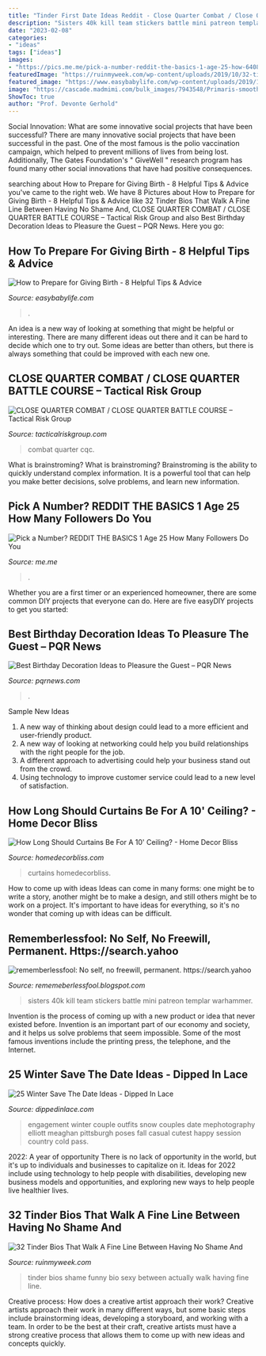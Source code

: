 ```yaml
---
title: "Tinder First Date Ideas Reddit - Close Quarter Combat / Close Quarter Battle Course – Tactical Risk Group"
description: "Sisters 40k kill team stickers battle mini patreon templar warhammer"
date: "2023-02-08"
categories:
- "ideas"
tags: ["ideas"]
images:
- "https://pics.me.me/pick-a-number-reddit-the-basics-1-age-25-how-64089759.png"
featuredImage: "https://ruinmyweek.com/wp-content/uploads/2019/10/32-tinder-24.jpg"
featured_image: "https://www.easybabylife.com/wp-content/uploads/2019/10/prepare-for-giving-birth-735-682x1024.jpg"
image: "https://cascade.madmimi.com/bulk_images/7943548/Primaris-smooth-patreon20191104-31990-1vzzqm7.jpg?1572872561"
ShowToc: true
author: "Prof. Devonte Gerhold"
---
```



Social Innovation: What are some innovative social projects that have been successful?
There are many innovative social projects that have been successful in the past. One of the most famous is the polio vaccination campaign, which helped to prevent millions of lives from being lost. Additionally, The Gates Foundation's " GiveWell " research program has found many other social innovations that have had positive consequences.

	

		
searching about How to Prepare for Giving Birth - 8 Helpful Tips &amp; Advice you've came to the right web. We have 8 Pictures about How to Prepare for Giving Birth - 8 Helpful Tips &amp; Advice like 32 Tinder Bios That Walk A Fine Line Between Having No Shame And, CLOSE QUARTER COMBAT / CLOSE QUARTER BATTLE COURSE – Tactical Risk Group and also Best Birthday Decoration Ideas to Pleasure the Guest – PQR News. Here you go:
		
    
## How To Prepare For Giving Birth - 8 Helpful Tips &amp; Advice

<img loading=lazy src="https://www.easybabylife.com/wp-content/uploads/2019/10/prepare-for-giving-birth-735-682x1024.jpg" onerror="this.onerror=null;this.src='https://tse1.mm.bing.net/th?id=OIP.hqQswhpSIiw-Yr7mSK7gIwHaLH&amp;pid=15.1';" alt="How to Prepare for Giving Birth - 8 Helpful Tips &amp; Advice">

_Source: easybabylife.com_

>. 

	

An idea is a new way of looking at something that might be helpful or interesting. There are many different ideas out there and it can be hard to decide which one to try out. Some ideas are better than others, but there is always something that could be improved with each new one.

    
## CLOSE QUARTER COMBAT / CLOSE QUARTER BATTLE COURSE – Tactical Risk Group

<img loading=lazy src="https://tacticalriskgroup.com/wp-content/uploads/2020/03/CQC-1024x626.jpg" onerror="this.onerror=null;this.src='https://tse1.mm.bing.net/th?id=OIP.AfVi0436cwI37fkEYBKxuwHaEh&amp;pid=15.1';" alt="CLOSE QUARTER COMBAT / CLOSE QUARTER BATTLE COURSE – Tactical Risk Group">

_Source: tacticalriskgroup.com_

>combat quarter cqc. 

	

What is brainstroming?
What is brainstroming? Brainstroming is the ability to quickly understand complex information. It is a powerful tool that can help you make better decisions, solve problems, and learn new information.

    
## Pick A Number? REDDIT THE BASICS 1 Age 25 How Many Followers Do You

<img loading=lazy src="https://pics.me.me/pick-a-number-reddit-the-basics-1-age-25-how-64089759.png" onerror="this.onerror=null;this.src='https://tse1.mm.bing.net/th?id=OIP.sgiRJwktPcQkKAbKXoNG0AHaOH&amp;pid=15.1';" alt="Pick a Number? REDDIT THE BASICS 1 Age 25 How Many Followers Do You">

_Source: me.me_

>. 

	

Whether you are a first timer or an experienced homeowner, there are some common DIY projects that everyone can do. Here are five easyDIY projects to get you started:

    
## Best Birthday Decoration Ideas To Pleasure The Guest – PQR News

<img loading=lazy src="https://pqrnews.com/wp-content/uploads/2020/09/image1-1-1.jpg" onerror="this.onerror=null;this.src='https://tse2.mm.bing.net/th?id=OIP.Hdl9kRkUKDNDlXtPaj1ChAHaD4&amp;pid=15.1';" alt="Best Birthday Decoration Ideas to Pleasure the Guest – PQR News">

_Source: pqrnews.com_

>. 

	

Sample New Ideas
1. A new way of thinking about design could lead to a more efficient and user-friendly product.
2. A new way of looking at networking could help you build relationships with the right people for the job.
3. A different approach to advertising could help your business stand out from the crowd.
4. Using technology to improve customer service could lead to a new level of satisfaction.

    
## How Long Should Curtains Be For A 10&#039; Ceiling? - Home Decor Bliss

<img loading=lazy src="https://homedecorbliss.com/wp-content/uploads/2020/10/How-Long-Should-Curtains-Be-For-A-10-Ceiling-4-768x1152.jpg" onerror="this.onerror=null;this.src='https://tse1.mm.bing.net/th?id=OIP.JFeul2rZifHIUov56tLhNgHaLH&amp;pid=15.1';" alt="How Long Should Curtains Be For A 10&#039; Ceiling? - Home Decor Bliss">

_Source: homedecorbliss.com_

>curtains homedecorbliss. 

	

How to come up with ideas
Ideas can come in many forms: one might be to write a story, another might be to make a design, and still others might be to work on a project. It's important to have ideas for everything, so it's no wonder that coming up with ideas can be difficult.

    
## Rememberlessfool: No Self, No Freewill, Permanent. Https://search.yahoo

<img loading=lazy src="https://cascade.madmimi.com/bulk_images/7943548/Primaris-smooth-patreon20191104-31990-1vzzqm7.jpg?1572872561" onerror="this.onerror=null;this.src='https://tse1.mm.bing.net/th?id=OIP.fCzK9PU-u-yW2Skl03npbAHaEp&amp;pid=15.1';" alt="rememberlessfool: No self, no freewill, permanent. https://search.yahoo">

_Source: rememeberlessfool.blogspot.com_

>sisters 40k kill team stickers battle mini patreon templar warhammer. 

	

Invention is the process of coming up with a new product or idea that never existed before. Invention is an important part of our economy and society, and it helps us solve problems that seem impossible. Some of the most famous inventions include the printing press, the telephone, and the Internet.

    
## 25 Winter Save The Date Ideas - Dipped In Lace

<img loading=lazy src="http://dippedinlace.com/wp-content/uploads/2016/01/25-Winter-Save-The-Date-Ideas-22.jpg" onerror="this.onerror=null;this.src='https://tse4.mm.bing.net/th?id=OIP.quWsek_CfxSkOd8I8nzY1wHaLI&amp;pid=15.1';" alt="25 Winter Save The Date Ideas - Dipped In Lace">

_Source: dippedinlace.com_

>engagement winter couple outfits snow couples date mephotography elliott meaghan pittsburgh poses fall casual cutest happy session country cold pass. 

	

2022: A year of opportunity
There is no lack of opportunity in the world, but it's up to individuals and businesses to capitalize on it. Ideas for 2022 include using technology to help people with disabilities, developing new business models and opportunities, and exploring new ways to help people live healthier lives.

    
## 32 Tinder Bios That Walk A Fine Line Between Having No Shame And

<img loading=lazy src="https://ruinmyweek.com/wp-content/uploads/2019/10/32-tinder-24.jpg" onerror="this.onerror=null;this.src='https://tse3.mm.bing.net/th?id=OIP.pi-XHiE4kkVMGfPB8W3BQgHaK5&amp;pid=15.1';" alt="32 Tinder Bios That Walk A Fine Line Between Having No Shame And">

_Source: ruinmyweek.com_

>tinder bios shame funny bio sexy between actually walk having fine line. 

	

Creative process: How does a creative artist approach their work?
Creative artists approach their work in many different ways, but some basic steps include brainstorming ideas, developing a storyboard, and working with a team. In order to be the best at their craft, creative artists must have a strong creative process that allows them to come up with new ideas and concepts quickly.

